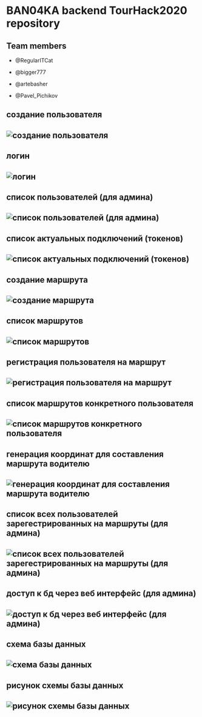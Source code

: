 # BAN04KA backend TourHack2020 repository





## Team members

* @RegularITCat

* @bigger777

* @artebasher

* @Pavel_Pichikov





## создание пользователя
![создание пользователя](https://i.ibb.co/1bTgrtx/1.png)
---
## логин
![логин](https://i.ibb.co/vj8K4t2/2.png)
---
## список пользователей (для админа)
![список пользователей (для админа)](https://i.ibb.co/9gkCYR5/3.png)
---
## список актуальных подключений (токенов)
![список актуальных подключений (токенов)](https://i.ibb.co/9qqmZJN/4.png)
---
## создание маршрута
![создание маршрута](https://i.ibb.co/VxzGq7w/5.png)
---
## список маршрутов
![список маршрутов](https://i.ibb.co/hM1mVyS/6.png)
---
## регистрация пользователя на маршрут
![регистрация пользователя на маршрут](https://i.ibb.co/ZN4ZJk3/7.png)
---
## список маршрутов конкретного пользователя
![список маршрутов конкретного пользователя](https://i.ibb.co/QjZHRWH/8.png)
---
## генерация координат для составления маршрута водителю
![генерация координат для составления маршрута водителю](https://i.ibb.co/PcHhSnc/9.png)
---
## список всех пользователей зарегестрированных на маршруты (для админа)
![список всех пользователей зарегестрированных на маршруты (для админа)](https://i.ibb.co/3SyptMN/10.png)
---
## доступ к бд через веб интерфейс (для админа)
![доступ к бд через веб интерфейс (для админа)](https://i.ibb.co/Jp2d25Q/11.png)
---
## схема базы данных
![схема базы данных](https://i.ibb.co/sym49LW/12.png)
---
## рисунок схемы базы данных
![рисунок схемы базы данных](https://i.ibb.co/1LrX7dh/13.png)
---
